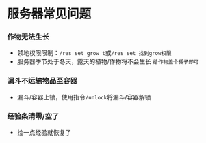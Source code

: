# 服务器常见问题

### 作物无法生长

* 领地权限限制：`/res set grow t`或`/res set 找到grow权限`
* 服务器季节处于冬天，露天的植物/作物将不会生长 `给作物盖个棚子即可`

### 漏斗不运输物品至容器
* 漏斗/容器上锁，使用指令`/unlock`将漏斗/容器解锁

### 经验条清零/空了
* 捡一点经验就恢复了
